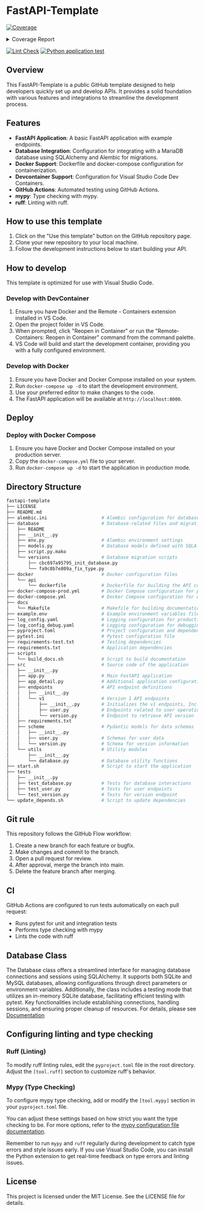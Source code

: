 # FastAPI-Template
<!-- Pytest Coverage Comment:Begin -->
<a href="https://github.com/solufit/fastapi-template/blob/main/README.md"><img alt="Coverage" src="https://img.shields.io/badge/Coverage-100%25-brightgreen.svg" /></a><details><summary>Coverage Report </summary><table><tr><th>File</th><th>Stmts</th><th>Miss</th><th>Cover</th></tr><tbody><tr><td><b>TOTAL</b></td><td><b>157</b></td><td><b>0</b></td><td><b>100%</b></td></tr></tbody></table></details>
<!-- Pytest Coverage Comment:End -->
[![Lint Check](https://github.com/solufit/fastapi-template/actions/workflows/lint-python.yml/badge.svg)](https://github.com/solufit/fastapi-template/actions/workflows/lint-python.yml)
[![Python application test](https://github.com/solufit/fastapi-template/actions/workflows/test-python.yml/badge.svg)](https://github.com/solufit/fastapi-template/actions/workflows/test-python.yml)

## Overview

This FastAPI-Template is a public GitHub template designed to help developers quickly set up and develop APIs. It provides a solid foundation with various features and integrations to streamline the development process.

## Features

- **FastAPI Application**: A basic FastAPI application with example endpoints.
- **Database Integration**: Configuration for integrating with a MariaDB database using SQLAlchemy and Alembic for migrations.
- **Docker Support**: Dockerfile and docker-compose configuration for containerization.
- **Devcontainer Support**: Configuration for Visual Studio Code Dev Containers.
- **GitHub Actions**: Automated testing using GitHub Actions.
- **mypy**: Type checking with mypy.
- **ruff**: Linting with ruff.

## How to use this template

1. Click on the "Use this template" button on the GitHub repository page.
2. Clone your new repository to your local machine.
3. Follow the development instructions below to start building your API.

## How to develop

This template is optimized for use with Visual Studio Code.

### Develop with DevContainer

1. Ensure you have Docker and the Remote - Containers extension installed in VS Code.
2. Open the project folder in VS Code.
3. When prompted, click "Reopen in Container" or run the "Remote-Containers: Reopen in Container" command from the command palette.
4. VS Code will build and start the development container, providing you with a fully configured environment.

### Develop with Docker

1. Ensure you have Docker and Docker Compose installed on your system.
2. Run `docker-compose up -d` to start the development environment.
3. Use your preferred editor to make changes to the code.
4. The FastAPI application will be available at `http://localhost:8000`.

## Deploy

### Deploy with Docker Compose

1. Ensure you have Docker and Docker Compose installed on your production server.
2. Copy the `docker-compose.yml` file to your server.
3. Run `docker-compose up -d` to start the application in production mode.

## Directory Structure

```bash
fastapi-template
├── LICENSE
├── README.md
├── alembic.ini                    # Alembic configuration for database migrations
├── database                       # Database-related files and migrations
│   ├── README
│   ├── __init__.py
│   ├── env.py                     # Alembic environment settings
│   ├── models.py                  # Database models defined with SQLAlchemy
│   ├── script.py.mako
│   └── versions                   # Database migration scripts
│       ├── cbc697a95795_init_database.py
│       └── fa9c8b7e809a_fix_type.py
├── docker                         # Docker configuration files
│   └── api
│       └── dockerfile             # Dockerfile for building the API container
├── docker-compose-prod.yml        # Docker Compose configuration for production
├── docker-compose.yml             # Docker Compose configuration for development
├── docs
│   └── Makefile                   # Makefile for building documentation
├── example.env                    # Example environment variables file
├── log_config.yaml                # Logging configuration for production
├── log_config_debug.yaml          # Logging configuration for debugging
├── pyproject.toml                 # Project configuration and dependencies
├── pytest.ini                     # Pytest configuration file
├── requirements-test.txt          # Testing dependencies
├── requirements.txt               # Application dependencies
├── scripts
│   └── build_docs.sh              # Script to build documentation
├── src                            # Source code of the application
│   ├── __init__.py
│   ├── app.py                     # Main FastAPI application
│   ├── app_detail.py              # Additional application configurations
│   ├── endpoints                  # API endpoint definitions
│   │   ├── __init__.py
│   │   └── v1                     # Version 1 API endpoints
│   │       ├── __init__.py        # Initializes the v1 endpoints, Includes the router
│   │       ├── user.py            # Endpoints related to user operations
│   │       └── version.py         # Endpoint to retrieve API version
│   ├── requirements.txt
│   ├── scheme                     # Pydantic models for data schemas
│   │   ├── __init__.py
│   │   ├── user.py                # Schemas for user data
│   │   └── version.py             # Schema for version information
│   └── utils                      # Utility modules
│       ├── __init__.py
│       └── database.py            # Database utility functions
├── start.sh                       # Script to start the application
├── tests
│   ├── __init__.py
│   ├── test_database.py           # Tests for database interactions
│   ├── test_user.py               # Tests for user endpoints
│   └── test_version.py            # Tests for version endpoint
└── update_depends.sh              # Script to update dependencies
```

## Git rule

This repository follows the GitHub Flow workflow:

1. Create a new branch for each feature or bugfix.
2. Make changes and commit to the branch.
3. Open a pull request for review.
4. After approval, merge the branch into main.
5. Delete the feature branch after merging.

## CI

GitHub Actions are configured to run tests automatically on each pull request:

- Runs pytest for unit and integration tests
- Performs type checking with mypy
- Lints the code with ruff

## Database Class

The Database class offers a streamlined interface for managing database connections and sessions using SQLAlchemy. It supports both SQLite and MySQL databases, allowing configurations through direct parameters or environment variables. Additionally, the class includes a testing mode that utilizes an in-memory SQLite database, facilitating efficient testing with pytest. Key functionalities include establishing connections, handling sessions, and ensuring proper cleanup of resources.
For details, please see [Documentation](https://solufit.github.io/fastapi-template/src.utils.html#src.utils.database.Database)

## Configuring linting and type checking

### Ruff (Linting)

To modify ruff linting rules, edit the `pyproject.toml` file in the root directory. Adjust the `[tool.ruff]` section to customize ruff's behavior.

### Mypy (Type Checking)

To configure mypy type checking, add or modify the `[tool.mypy]` section in your `pyproject.toml` file.  

You can adjust these settings based on how strict you want the type checking to be. For more options, refer to the [mypy configuration file documentation](https://mypy.readthedocs.io/en/stable/config_file.html).

Remember to run `mypy` and `ruff` regularly during development to catch type errors and style issues early.
If you use Visual Studio Code, you can install the Python extension to get real-time feedback on type errors and linting issues.

## License

This project is licensed under the MIT License. See the LICENSE file for details.
